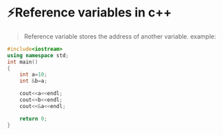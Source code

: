 # ⚡Reference variables in c++

> Reference variable stores the address of another variable.
> example:

```c++
#include<iostream>
using namespace std;
int main()
{
    int a=10;
    int &b=a;

    cout<<a<<endl;
    cout<<b<<endl;
    cout<<&a<<endl;

    return 0;
}
```